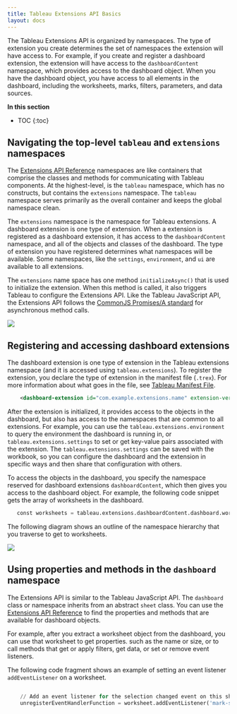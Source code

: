 ```yaml
---
title: Tableau Extensions API Basics
layout: docs
--- 
```


The Tableau Extensions API is organized by namespaces. The type of extension you create determines the set of namespaces the extension will have access to. For example, if you create and register a dashboard extension, the extension will have access to the `dashboardContent` namespace, which provides access to the dashboard object. When you have the dashboard object, you have access to all elements in the dashboard, including the worksheets, marks, filters, parameters, and data sources. 


**In this section**

* TOC
{:toc}

## Navigating the top-level `tableau` and `extensions` namespaces


The [Extensions API Reference]({{site.baseurl}}\docs\index.html) namespaces are like containers that comprise the classes and methods for communicating with Tableau components. At the highest-level, is the `tableau` namespace, which has no constructs, but contains the `extensions` namespace. The `tableau` namespace serves primarily as the overall container and keeps the global namespace clean. 

The `extensions` namespace is the namespace for Tableau extensions. A dashboard extension is one type of extension. When a extension is registered as a dashboard extension, it has access to the `dashboardContent` namespace, and all of the objects and classes of the dashboard. The type of extension you have registered determines what namespaces will be available. Some namespaces, like the `settings`, `environment`, and `ui` are available to all extensions.  

The `extensions` name space has one method `initializeAsync()` that is used to initialize the extension. When this method is called, it also triggers Tableau to configure the Extensions API. Like the Tableau JavaScript API, the Extensions API follows the [CommonJS Promises/A standard](http://wiki.commonjs.org/wiki/Promises/A) for asynchronous method calls. 

![]({{site.baseurl}}/assets/tab_ext_class.png)

## Registering and accessing dashboard extensions

The dashboard extension is one type of extension in the Tableau extensions namespace (and it is accessed using `tableau.extensions`). To register the extension, you declare the type of extension in the manifest file (`.trex`). For more information about what goes in the file, see [Tableau Manifest File]({{site.baseurl}}\docs\index.html). 

```xml
    <dashboard-extension id="com.example.extensions.name" extension-version="0.1.0">
```
After the extension is initialized, it provides access to the objects in the dashboard, but also has access to the namespaces that are common to all extensions. For example, you can use the `tableau.extensions.environment` to query the environment the dashboard is running in, or `tableau.extensions.settings` to set or get key-value pairs associated with the extension. The `tableau.extensions.settings` can be saved with the workbook, so you can configure the dashboard and the extension in specific ways and then share that configuration with others. 

To access the objects in the dashboard, you specify the namespace reserved for dashboard extensions `dashboardContent`, which then gives you access to the dashboard object. For example, the following code snippet gets the array of worksheets in the dashboard.

```python
   const worksheets = tableau.extensions.dashboardContent.dashboard.worksheets ;
```

The following diagram shows an outline of the namespace hierarchy that you traverse to get to worksheets.     

![]({{site.baseurl}}/assets/tab_ext_class_worksheet.png)

## Using properties and methods in the `dashboard` namespace

The Extensions API is similar to the Tableau JavaScript API. The `dashboard` class or namespace inherits from an abstract `sheet` class. You can use the [Extensions API Reference]({{site.baseurl}}\docs\index.html) to find the properties and methods that are available for dashboard objects.

For example, after you extract a worksheet object from the dashboard, you can use that worksheet to get properties. such as the name or size, or to call methods that get or apply filters, get data, or set or remove event listeners. 

The following code fragment shows an example of setting an event listener `addEventListener` on a worksheet. 

```python

    // Add an event listener for the selection changed event on this sheet.
    unregisterEventHandlerFunction = worksheet.addEventListener('mark-selection-changed', myfunctionHandleSelectionEvent);
``` 








